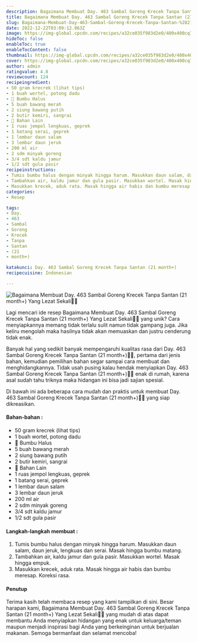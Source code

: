 ```yaml
---
description: Bagaimana Membuat Day. 463 Sambal Goreng Krecek Tanpa Santan (21 month+) Yang Lezat Sekali"
title: Bagaimana Membuat Day. 463 Sambal Goreng Krecek Tanpa Santan (21 month+) Yang Lezat Sekali
slug: Bagaimana-Membuat-Day-463-Sambal-Goreng-Krecek-Tanpa-Santan-%2821-month%2B%29-Yang-Lezat-Sekali
date: 2022-12-22T03:09:12.063Z
image: https://img-global.cpcdn.com/recipes/a32ce035f983d2e0/400x400cq70/photo.jpg
hideToc: false
enableToc: true
enableTocContent: false
thumbnail: https://img-global.cpcdn.com/recipes/a32ce035f983d2e0/400x400cq70/photo.jpg
cover: https://img-global.cpcdn.com/recipes/a32ce035f983d2e0/400x400cq70/photo.jpg
author: admin
ratingvalue: 4.8
reviewcount: 124
recipeingredient:
- 50 gram krecrek (lihat tips)
- 1 buah wortel, potong dadu
- 🍲 Bumbu Halus
- 5 buah bawang merah
- 2 siung bawang putih
- 2 butir kemiri, sangrai
- 🍲 Bahan Lain
- 1 ruas jempol lengkuas, geprek
- 1 batang serai, geprek
- 1 lembar daun salam
- 3 lembar daun jeruk
- 200 ml air
- 2 sdm minyak goreng
- 3/4 sdt kaldu jamur
- 1/2 sdt gula pasir
recipeinstructions:
- Tumis bumbu halus dengan minyak hingga harum. Masukkan daun salam, daun jeruk, lengkuas dan serai. Masak hingga bumbu matang.
- Tambahkan air, kaldu jamur dan gula pasir. Masukkan wortel. Masak hingga empuk.
- Masukkan krecek, aduk rata. Masak hingga air habis dan bumbu meresap. Koreksi rasa.
categories:
- Resep

tags:
- Day.
- 463
- Sambal
- Goreng
- Krecek
- Tanpa
- Santan
- (21
- month+)

katakunci: Day. 463 Sambal Goreng Krecek Tanpa Santan (21 month+)
recipecuisine: Indonesian

---
```


![Bagaimana Membuat Day. 463 Sambal Goreng Krecek Tanpa Santan (21 month+) Yang Lezat Sekali👩‍🍳](https://img-global.cpcdn.com/recipes/a32ce035f983d2e0/400x400cq70/photo.jpg)

Lagi mencari ide resep Bagaimana Membuat Day. 463 Sambal Goreng Krecek Tanpa Santan (21 month+) Yang Lezat Sekali👩‍🍳 yang unik? Cara menyiapkannya memang tidak terlalu sulit namun tidak gampang juga. Jika keliru mengolah maka hasilnya tidak akan memuaskan dan justru cenderung tidak enak.

Banyak hal yang sedikit banyak mempengaruhi kualitas rasa dari Day. 463 Sambal Goreng Krecek Tanpa Santan (21 month+)👩‍🍳, pertama dari jenis bahan, kemudian pemilihan bahan segar sampai cara membuat dan menghidangkannya. Tidak usah pusing kalau hendak menyiapkan Day. 463 Sambal Goreng Krecek Tanpa Santan (21 month+)👩‍🍳 enak di rumah, karena asal sudah tahu triknya maka hidangan ini bisa jadi sajian spesial.

Di bawah ini ada beberapa cara mudah dan praktis untuk membuat Day. 463 Sambal Goreng Krecek Tanpa Santan (21 month+)👩‍🍳 yang siap dikreasikan.

<!--inarticleads1-->

#### Bahan-bahan :

- 50 gram krecrek (lihat tips)
- 1 buah wortel, potong dadu
- 🍲 Bumbu Halus
- 5 buah bawang merah
- 2 siung bawang putih
- 2 butir kemiri, sangrai
- 🍲 Bahan Lain
- 1 ruas jempol lengkuas, geprek
- 1 batang serai, geprek
- 1 lembar daun salam
- 3 lembar daun jeruk
- 200 ml air
- 2 sdm minyak goreng
- 3/4 sdt kaldu jamur
- 1/2 sdt gula pasir

<!--inarticleads2-->

#### Langkah-langkah membuat :

1. Tumis bumbu halus dengan minyak hingga harum. Masukkan daun salam, daun jeruk, lengkuas dan serai. Masak hingga bumbu matang.
1. Tambahkan air, kaldu jamur dan gula pasir. Masukkan wortel. Masak hingga empuk.
1. Masukkan krecek, aduk rata. Masak hingga air habis dan bumbu meresap. Koreksi rasa.

#### Penutup

Terima kasih telah membaca resep yang kami tampilkan di sini. Besar harapan kami, Bagaimana Membuat Day. 463 Sambal Goreng Krecek Tanpa Santan (21 month+) Yang Lezat Sekali👩‍🍳 yang mudah di atas dapat membantu Anda menyiapkan hidangan yang enak untuk keluarga/teman maupun menjadi inspirasi bagi Anda yang berkeinginan untuk berjualan makanan. Semoga bermanfaat dan selamat mencoba!